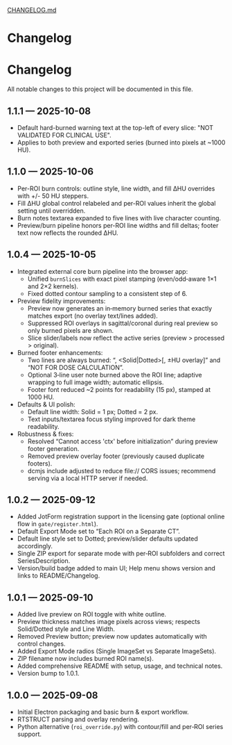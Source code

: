 [CHANGELOG.md](https://github.com/user-attachments/files/22365655/CHANGELOG.md)
# Changelog
# Changelog

All notable changes to this project will be documented in this file.

## 1.1.1 — 2025-10-08

- Default hard-burned warning text at the top-left of every slice: "NOT VALIDATED FOR CLINICAL USE".
- Applies to both preview and exported series (burned into pixels at ~1000 HU).

## 1.1.0 — 2025-10-06

- Per-ROI burn controls: outline style, line width, and fill ΔHU overrides with +/- 50 HU steppers.
- Fill ΔHU global control relabeled and per-ROI values inherit the global setting until overridden.
- Burn notes textarea expanded to five lines with live character counting.
- Preview/burn pipeline honors per-ROI line widths and fill deltas; footer text now reflects the rounded ΔHU.

## 1.0.4 — 2025-10-05

- Integrated external core burn pipeline into the browser app:
  - Unified `burnSlices` with exact pixel stamping (even/odd‑aware 1×1 and 2×2 kernels).
  - Fixed dotted contour sampling to a consistent step of 6.
- Preview fidelity improvements:
  - Preview now generates an in‑memory burned series that exactly matches export (no overlay text/lines added).
  - Suppressed ROI overlays in sagittal/coronal during real preview so only burned pixels are shown.
  - Slice slider/labels now reflect the active series (preview > processed > original).
- Burned footer enhancements:
  - Two lines are always burned: “<ROI>, <Solid|Dotted>[, ±HU overlay]” and “NOT FOR DOSE CALCULATION”.
  - Optional 3‑line user note burned above the ROI line; adaptive wrapping to full image width; automatic ellipsis.
  - Footer font reduced ~2 points for readability (15 px), stamped at 1000 HU.
- Defaults & UI polish:
  - Default line width: Solid = 1 px; Dotted = 2 px.
  - Text inputs/textarea focus styling improved for dark theme readability.
- Robustness & fixes:
  - Resolved “Cannot access 'ctx' before initialization” during preview footer generation.
  - Removed preview overlay footer (previously caused duplicate footers).
  - dcmjs include adjusted to reduce file:// CORS issues; recommend serving via a local HTTP server if needed.


## 1.0.2 — 2025-09-12

- Added JotForm registration support in the licensing gate (optional online flow in `gate/register.html`).
- Default Export Mode set to “Each ROI on a Separate CT”.
- Default line style set to Dotted; preview/slider defaults updated accordingly.
- Single ZIP export for separate mode with per‑ROI subfolders and correct SeriesDescription.
- Version/build badge added to main UI; Help menu shows version and links to README/Changelog.

## 1.0.1 — 2025-09-10

- Added live preview on ROI toggle with white outline.
- Preview thickness matches image pixels across views; respects Solid/Dotted style and Line Width.
- Removed Preview button; preview now updates automatically with control changes.
- Added Export Mode radios (Single ImageSet vs Separate ImageSets).
- ZIP filename now includes burned ROI name(s).
- Added comprehensive README with setup, usage, and technical notes.
- Version bump to 1.0.1.

## 1.0.0 — 2025-09-08

- Initial Electron packaging and basic burn & export workflow.
- RTSTRUCT parsing and overlay rendering.
- Python alternative (`roi_override.py`) with contour/fill and per‑ROI series support.
